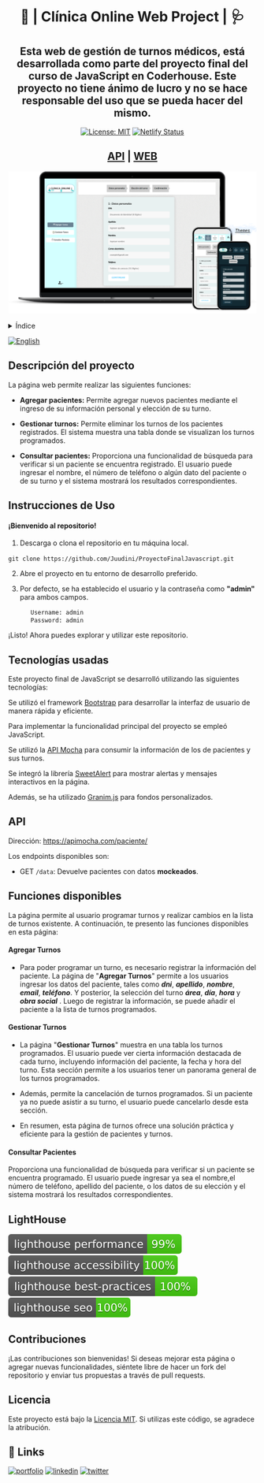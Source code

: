 <div align="center">
<h1>🏥 | Clínica Online Web Project | 🩺</h1>
<h2>Esta web de gestión de turnos médicos, está desarrollada como parte del proyecto final del curso de JavaScript en Coderhouse. Este proyecto no tiene ánimo de lucro y no se hace responsable del uso que se pueda hacer del mismo. </h2>

[![License: MIT](https://img.shields.io/badge/License-MIT-yellow.svg)](https://github.com/Juudini/ProyectoFinalJavascript/blob/main/LICENSE.txt) [![Netlify Status](https://api.netlify.com/api/v1/badges/87d4fe7d-7a52-4110-924a-32cf9595d605/deploy-status)](https://app.netlify.com/sites/juudini-proyecto-final-javascript/deploys)

<h2><a href='https://apimocha.com/paciente/data'>API</a> | <a href='https://juudini-proyecto-final-javascript.netlify.app/'>WEB</a></h2>
</div>

![Web API Page](assets/web-api-page.png)

<details>
  <summary>Índice</summary>
  <ol>
     <li>
      <a href="#descripción-del-proyecto">Descripción del proyecto</a>
     </li>
     <li>
      <a href="#instrucciones-de-uso">Instrucciones de uso</a>
     </li>
     <li>
      <a href="#tecnologías-usadas">Tecnologías usadas</a>
     </li>
     <li>
      <a href="#api">API</a></li>
     <li>
      <a href="#funciones-disponibles">Funciones Disponibles</a>
     </li>
      <li>
      <a href="#lighthouse">Lighthouse</a>
     </li>
     <li>
      <a href="#contribuciones">Contribuciones</a>
     </li>
     <li>
      <a href="#licencia">Licencia</a>
     </li>
  </ol>
</details>

[![English](https://img.shields.io/badge/language-English-blue.svg)](README.md)

## Descripción del proyecto

La página web permite realizar las siguientes funciones:

-   **Agregar pacientes:** Permite agregar nuevos pacientes mediante el ingreso de su información personal y elección de su turno.

-   **Gestionar turnos:** Permite eliminar los turnos de los pacientes registrados. El sistema muestra una tabla donde se visualizan los turnos programados.

-   **Consultar pacientes:** Proporciona una funcionalidad de búsqueda para verificar si un paciente se encuentra registrado. El usuario puede ingresar el nombre, el número de teléfono o algún dato del paciente o de su turno y el sistema mostrará los resultados correspondientes.

## Instrucciones de Uso

#### ¡Bienvenido al repositorio!

1. Descarga o clona el repositorio en tu máquina local.

`git clone https://github.com/Juudini/ProyectoFinalJavascript.git
`

2. Abre el proyecto en tu entorno de desarrollo preferido.

3. Por defecto, se ha establecido el usuario y la contraseña como **"admin"** para ambos campos.

    ```
       Username: admin
       Password: admin
    ```

¡Listo! Ahora puedes explorar y utilizar este repositorio.

## Tecnologías usadas

Este proyecto final de JavaScript se desarrolló utilizando las siguientes tecnologías:

Se utilizó el framework [Bootstrap](https://getbootstrap.com/) para desarrollar la interfaz de usuario de manera rápida y eficiente.

Para implementar la funcionalidad principal del proyecto se empleó JavaScript.

Se utilizó la [API Mocha](https://apimocha.com/) para consumir la información de los de pacientes y sus turnos.

Se integró la librería [SweetAlert](https://sweetalert2.github.io/) para mostrar alertas y mensajes interactivos en la página.

Además, se ha utilizado [Granim.js](https://sarcadass.github.io/granim.js/) para fondos personalizados.

## API

Dirección: https://apimocha.com/paciente/

Los endpoints disponibles son:

-   GET `/data`: Devuelve pacientes con datos **mockeados**.

## Funciones disponibles

La página permite al usuario programar turnos y realizar cambios en la lista de turnos existente. A continuación, te presento las funciones disponibles en esta página:

#### Agregar Turnos

-   Para poder programar un turno, es necesario registrar la información del paciente. La página de "**Agregar Turnos**" permite a los usuarios ingresar los datos del paciente, tales como **_dni_**, **_apellido_**, **_nombre_**, **_email_**, **_teléfono_**. Y posterior, la selección del turno **_área_**, **_día_**, **_hora_** y **_obra social_** . Luego de registrar la información, se puede añadir el paciente a la lista de turnos programados.

#### Gestionar Turnos

-   La página "**Gestionar Turnos**" muestra en una tabla los turnos programados. El usuario puede ver cierta información destacada de cada turno, incluyendo información del paciente, la fecha y hora del turno. Esta sección permite a los usuarios tener un panorama general de los turnos programados.

-   Además, permite la cancelación de turnos programados. Si un paciente ya no puede asistir a su turno, el usuario puede cancelarlo desde esta sección.

-   En resumen, esta página de turnos ofrece una solución práctica y eficiente para la gestión de pacientes y turnos.

#### Consultar Pacientes

Proporciona una funcionalidad de búsqueda para verificar si un paciente se encuentra programado. El usuario puede ingresar ya sea el nombre,el número de teléfono, apellido del paciente, o los datos de su elección y el sistema mostrará los resultados correspondientes.

## LightHouse

[![Lighthouse Performance Badge](./assets/test_resultados/lighthouse_performance.svg)](https://github.com/Juudini/ProyectoFinalDebandi)
[![Lighthouse Accessibility Badge](./assets/test_resultados/lighthouse_accessibility.svg)](https://github.com/Juudini/ProyectoFinalDebandi)
[![Lighthouse Best Practices Badge](./assets/test_resultados/lighthouse_best-practices.svg)](https://github.com/Juudini/ProyectoFinalDebandi)
[![Lighthouse SEO Badge](./assets/test_resultados/lighthouse_seo.svg)](https://github.com/Juudini/ProyectoFinalDebandi)

## Contribuciones

¡Las contribuciones son bienvenidas! Si deseas mejorar esta página o agregar nuevas funcionalidades, siéntete libre de hacer un fork del repositorio y enviar tus propuestas a través de pull requests.

## Licencia

Este proyecto está bajo la [Licencia MIT](https://github.com/Juudini/ProyectoFinalJavascript/blob/main/LICENSE.txt). Si utilizas este código, se agradece la atribución.

## 🔗 Links

[![portfolio](https://img.shields.io/badge/my_portfolio-000?style=for-the-badge&logo=ko-fi&logoColor=white)](https://juandebandi.netlify.app/)
[![linkedin](https://img.shields.io/badge/linkedin-0A66C2?style=for-the-badge&logo=linkedin&logoColor=white)](https://www.linkedin.com/in/juandebandi/)
[![twitter](https://img.shields.io/badge/twitter-1DA1F2?style=for-the-badge&logo=twitter&logoColor=white)](https://twitter.com/WatashiJuud)
